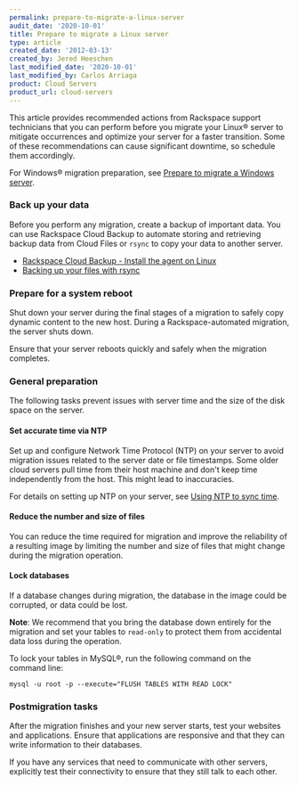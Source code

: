 ```yaml
---
permalink: prepare-to-migrate-a-linux-server
audit_date: '2020-10-01'
title: Prepare to migrate a Linux server
type: article
created_date: '2012-03-13'
created_by: Jered Heeschen
last_modified_date: '2020-10-01'
last_modified_by: Carlos Arriaga
product: Cloud Servers
product_url: cloud-servers
---
```


This article provides recommended actions from Rackspace support technicians that you can perform before
you migrate your Linux&reg; server to mitigate occurrences and optimize your server for a faster transition.
Some of these recommendations can cause significant downtime, so schedule them accordingly.

For Windows&reg; migration preparation, see [Prepare to migrate a Windows server](/support/how-to/prepare-to-migrate-a-windows-server).

### Back up your data

Before you perform any migration, create a backup of important data. You can use Rackspace Cloud Backup to
automate storing and retrieving backup data from Cloud Files or `rsync` to copy your data to another server.

-   [Rackspace Cloud Backup - Install the agent on Linux](/support/how-to/rackspace-cloud-backup-install-the-agent-on-linux)
-   [Backing up your files with rsync](/support/how-to/backing-up-your-files-with-rsync)

### Prepare for a system reboot

Shut down your server during the final stages of a migration to safely copy dynamic content to the new host.
During a Rackspace-automated migration, the server shuts down.

Ensure that your server reboots quickly and safely when the migration completes.

### General preparation

The following tasks prevent issues with server time and the size of the disk space on the server.

#### Set accurate time via NTP

Set up and configure Network Time Protocol (NTP) on your server to avoid migration issues related to the
server date or file timestamps. Some older cloud servers pull time from their host machine and don't keep
time independently from the host. This might lead to inaccuracies.

For details on setting up NTP on your server, see [Using NTP to sync time](/support/how-to/using-ntp-to-sync-time).

#### Reduce the number and size of files

You can reduce the time required for migration and improve the reliability of a resulting image by limiting
the number and size of files that might change during the migration operation.

#### Lock databases

If a database changes during migration, the database in the image could be corrupted, or data could be lost.

**Note**: We recommend that you bring the database down entirely for the migration and set your tables to
`read-only` to protect them from accidental data loss during the operation.

To lock your tables in MySQL&reg;, run the following command on the command line:

    mysql -u root -p --execute="FLUSH TABLES WITH READ LOCK"

### Postmigration tasks

After the migration finishes and your new server starts, test your websites and applications. Ensure that
applications are responsive and that they can write information to their databases.

If you have any services that need to communicate with other servers, explicitly test their connectivity to
ensure that they still talk to each other.
